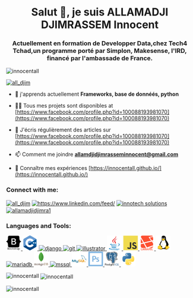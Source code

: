 <h1 align="center">Salut 👋, je suis ALLAMADJI DJIMRASSEM Innocent</h1>
<h3 align="center">Actuellement en formation de Developper Data,chez Tech4 Tchad,un programme porté par Simplon, Makesense, l'IRD, financé par l'ambassade de France.</h3>

<p align="left"> <img src="https://komarev.com/ghpvc/?username=innocentall&label=Profile%20views&color=0e75b6&style=flat" alt="innocentall" /> </p>

<p align="left"> <a href="https://twitter.com/all_djim" target="blank"><img src="https://img.shields.io/twitter/follow/all_djim?logo=twitter&style=for-the-badge" alt="all_djim" /></a> </p>

- 🌱 j'apprends actuellement **Frameworks, base de donnéés, python**

- 👨‍💻 Tous mes projets sont disponibles at [https://www.facebook.com/profile.php?id=100088193981070](https://www.facebook.com/profile.php?id=100088193981070)

- 📝 J'écris régulièrement des articles sur [https://www.facebook.com/profile.php?id=100088193981070](https://www.facebook.com/profile.php?id=100088193981070)

- 📫 Comment me joindre **allamdjidjimrasseminnocent@gmail.com**

- 📄 Connaître mes expériences [https://innocentall.github.io/](https://innocentall.github.io/)

<h3 align="left">Connect with me:</h3>
<p align="left">
<a href="https://twitter.com/all_djim" target="blank"><img align="center" src="https://raw.githubusercontent.com/rahuldkjain/github-profile-readme-generator/master/src/images/icons/Social/twitter.svg" alt="all_djim" height="30" width="40" /></a>
<a href="https://linkedin.com/in/https://www.linkedin.com/feed/" target="blank"><img align="center" src="https://raw.githubusercontent.com/rahuldkjain/github-profile-readme-generator/master/src/images/icons/Social/linked-in-alt.svg" alt="https://www.linkedin.com/feed/" height="30" width="40" /></a>
<a href="https://fb.com/innotech solutions" target="blank"><img align="center" src="https://raw.githubusercontent.com/rahuldkjain/github-profile-readme-generator/master/src/images/icons/Social/facebook.svg" alt="innotech solutions" height="30" width="40" /></a>
<a href="https://www.hackerrank.com/allamadjidjimra1" target="blank"><img align="center" src="https://raw.githubusercontent.com/rahuldkjain/github-profile-readme-generator/master/src/images/icons/Social/hackerrank.svg" alt="allamadjidjimra1" height="30" width="40" /></a>
</p>

<h3 align="left">Languages and Tools:</h3>
<p align="left"> <a href="https://getbootstrap.com" target="_blank" rel="noreferrer"> <img src="https://raw.githubusercontent.com/devicons/devicon/master/icons/bootstrap/bootstrap-plain-wordmark.svg" alt="bootstrap" width="40" height="40"/> </a> <a href="https://www.w3schools.com/cpp/" target="_blank" rel="noreferrer"> <img src="https://raw.githubusercontent.com/devicons/devicon/master/icons/cplusplus/cplusplus-original.svg" alt="cplusplus" width="40" height="40"/> </a> <a href="https://www.djangoproject.com/" target="_blank" rel="noreferrer"> <img src="https://cdn.worldvectorlogo.com/logos/django.svg" alt="django" width="40" height="40"/> </a> <a href="https://git-scm.com/" target="_blank" rel="noreferrer"> <img src="https://www.vectorlogo.zone/logos/git-scm/git-scm-icon.svg" alt="git" width="40" height="40"/> </a> <a href="https://www.adobe.com/in/products/illustrator.html" target="_blank" rel="noreferrer"> <img src="https://www.vectorlogo.zone/logos/adobe_illustrator/adobe_illustrator-icon.svg" alt="illustrator" width="40" height="40"/> </a> <a href="https://www.java.com" target="_blank" rel="noreferrer"> <img src="https://raw.githubusercontent.com/devicons/devicon/master/icons/java/java-original.svg" alt="java" width="40" height="40"/> </a> <a href="https://developer.mozilla.org/en-US/docs/Web/JavaScript" target="_blank" rel="noreferrer"> <img src="https://raw.githubusercontent.com/devicons/devicon/master/icons/javascript/javascript-original.svg" alt="javascript" width="40" height="40"/> </a> <a href="https://laravel.com/" target="_blank" rel="noreferrer"> <img src="https://raw.githubusercontent.com/devicons/devicon/master/icons/laravel/laravel-plain-wordmark.svg" alt="laravel" width="40" height="40"/> </a> <a href="https://www.linux.org/" target="_blank" rel="noreferrer"> <img src="https://raw.githubusercontent.com/devicons/devicon/master/icons/linux/linux-original.svg" alt="linux" width="40" height="40"/> </a> <a href="https://mariadb.org/" target="_blank" rel="noreferrer"> <img src="https://www.vectorlogo.zone/logos/mariadb/mariadb-icon.svg" alt="mariadb" width="40" height="40"/> </a> <a href="https://www.mongodb.com/" target="_blank" rel="noreferrer"> <img src="https://raw.githubusercontent.com/devicons/devicon/master/icons/mongodb/mongodb-original-wordmark.svg" alt="mongodb" width="40" height="40"/> </a> <a href="https://www.microsoft.com/en-us/sql-server" target="_blank" rel="noreferrer"> <img src="https://www.svgrepo.com/show/303229/microsoft-sql-server-logo.svg" alt="mssql" width="40" height="40"/> </a> <a href="https://www.mysql.com/" target="_blank" rel="noreferrer"> <img src="https://raw.githubusercontent.com/devicons/devicon/master/icons/mysql/mysql-original-wordmark.svg" alt="mysql" width="40" height="40"/> </a> <a href="https://www.photoshop.com/en" target="_blank" rel="noreferrer"> <img src="https://raw.githubusercontent.com/devicons/devicon/master/icons/photoshop/photoshop-line.svg" alt="photoshop" width="40" height="40"/> </a> <a href="https://www.postgresql.org" target="_blank" rel="noreferrer"> <img src="https://raw.githubusercontent.com/devicons/devicon/master/icons/postgresql/postgresql-original-wordmark.svg" alt="postgresql" width="40" height="40"/> </a> <a href="https://www.python.org" target="_blank" rel="noreferrer"> <img src="https://raw.githubusercontent.com/devicons/devicon/master/icons/python/python-original.svg" alt="python" width="40" height="40"/> </a> </p>

<p><img align="left" src="https://github-readme-stats.vercel.app/api/top-langs?username=innocentall&show_icons=true&locale=en&layout=compact" alt="innocentall" /></p>

<p>&nbsp;<img align="center" src="https://github-readme-stats.vercel.app/api?username=innocentall&show_icons=true&locale=en" alt="innocentall" /></p>

<p><img align="center" src="https://github-readme-streak-stats.herokuapp.com/?user=innocentall&" alt="innocentall" /></p>
